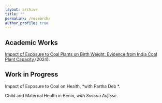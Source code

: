 ```yaml
---
layout: archive
title: ""
permalink: /research/
author_profile: true
---
```



<h2>Academic Works</h2>

[Impact of Exposure to Coal Plants on Birth Weight: Evidence from India Coal Plant Capacity](https://academicworks.cuny.edu/hc_sas_etds/1195),(2024).

<h2>Work in Progress</h2>

Impact of Exposure to Coal on Health, *with Partha Deb *.

Child and Maternal Health in Benin, *with Sossou Adjisse*.
